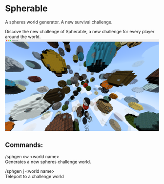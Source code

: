 # Spherable
A spheres world generator. A new survival challenge.
    
    
    
Discove the new challenge of Spherable, a new challenge for every player around the world.
<img src="https://github.com/Ad5001/Spherable/blob/master/brand.png">

## Commands:
/sphgen cw &lt;world name>     
Generates a new spheres challenge world.
    
/sphgen j &lt;world name>     
Teleport to a challenge world
